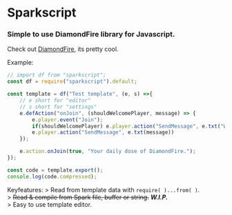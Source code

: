 # Sparkscript
### Simple to use DiamondFire library for Javascript.
Check out [DiamondFire](https://mcdiamondfire.com), its pretty cool.  

Example:
```javascript
// import df from "sparkscript";
const df = require("sparkscript").default;

const template = df("Test template", (e, s) =>{
	// e short for "editor"
	// s short for "settings"
	e.defAction("onJoin", (shouldWelcomePlayer, message) => {
		e.player.event("Join");
		if(shouldWelcomePlayer) e.player.action("SendMessage", e.txt("Welcome %default !"))
		e.player.action("SendMessage", e.txt(message))
	});

	e.action.onJoin(true, "Your daily dose of DiamondFire.");
});

const code = template.export();
console.log(code.compressed);
```
  
Keyfeatures:
\> Read from template data with `require( )...from( )`.  
\> ~~Read & compile from Spark file, buffer or string.~~ **_W.I.P._**  
\> Easy to use template editor.
